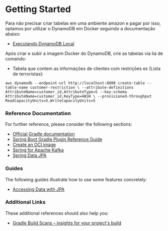 # Getting Started

Para não precisar criar tabelas em uma ambiente amazon e pagar por isso, optamos por utilizar o DynamoDB em Docker seguindo a documentação abaixo:

* [Executando DynamoDB Local](https://docs.aws.amazon.com/amazondynamodb/latest/developerguide/DynamoDBLocal.DownloadingAndRunning.html)

Após criar e subir a imagem Docker do DynamoDB, crie as tabelas via lia de comando:

- Tabela que contem as informações de clientes com restrições ex (Lista de terroristas):

`aws dynamodb --endpoint-url http://localhost:8000 create-table --table-name customer-restriction \
 --attribute-definitions AttributeName=customer_id,AttributeType=S --key-schema AttributeName=customer_id,KeyType=HASH \
 --provisioned-throughput ReadCapacityUnits=5,WriteCapacityUnits=5`
 
 

### Reference Documentation
For further reference, please consider the following sections:

* [Official Gradle documentation](https://docs.gradle.org)
* [Spring Boot Gradle Plugin Reference Guide](https://docs.spring.io/spring-boot/docs/2.4.3/gradle-plugin/reference/html/)
* [Create an OCI image](https://docs.spring.io/spring-boot/docs/2.4.3/gradle-plugin/reference/html/#build-image)
* [Spring for Apache Kafka](https://docs.spring.io/spring-boot/docs/2.4.3/reference/htmlsingle/#boot-features-kafka)
* [Spring Data JPA](https://docs.spring.io/spring-boot/docs/2.4.3/reference/htmlsingle/#boot-features-jpa-and-spring-data)

### Guides
The following guides illustrate how to use some features concretely:

* [Accessing Data with JPA](https://spring.io/guides/gs/accessing-data-jpa/)

### Additional Links
These additional references should also help you:

* [Gradle Build Scans – insights for your project's build](https://scans.gradle.com#gradle)

